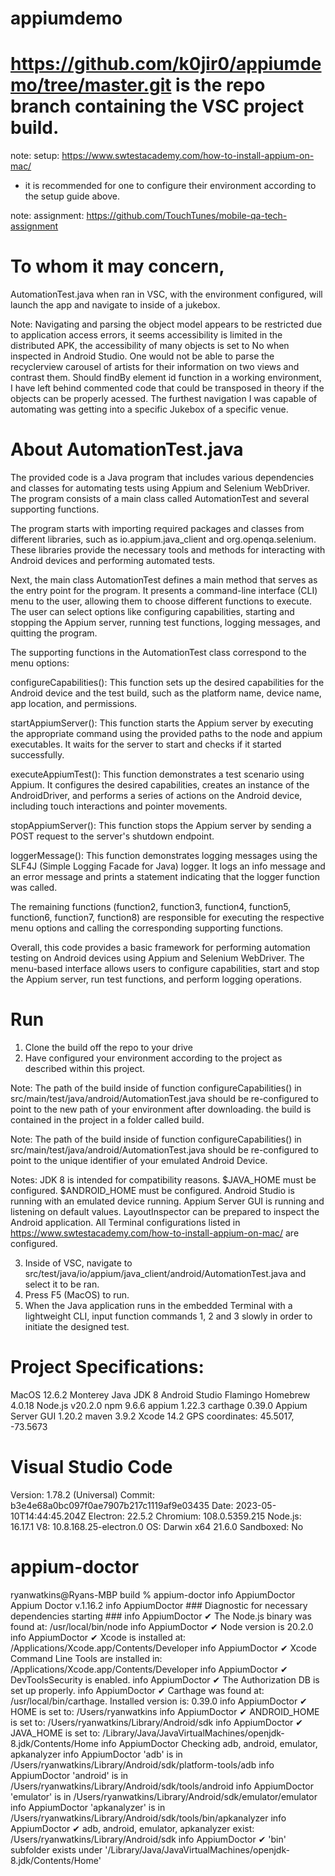 # appiumdemo

# https://github.com/k0jir0/appiumdemo/tree/master.git is the repo branch containing the VSC project build.

note: setup: https://www.swtestacademy.com/how-to-install-appium-on-mac/
- it is recommended for one to configure their environment according to the setup guide above.

note: assignment: https://github.com/TouchTunes/mobile-qa-tech-assignment

# To whom it may concern,
AutomationTest.java when ran in VSC, with the environment configured, will launch the app and navigate to inside of a jukebox.

Note: Navigating and parsing the object model appears to be restricted due to application access errors, it seems accessibility is limited in the distributed APK, the accessibility of many objects is set to No when inspected in Android Studio. One would not be able to parse the recyclerview carousel of artists for their information on two views and contrast them. Should findBy element id function in a working environment, I have left behind commented code that could be transposed in theory if the objects can be properly acessed. The furthest navigation I was capable of automating was getting into a specific Jukebox of a specific venue.

# About AutomationTest.java

The provided code is a Java program that includes various dependencies and classes for automating tests using Appium and Selenium WebDriver. The program consists of a main class called AutomationTest and several supporting functions.

The program starts with importing required packages and classes from different libraries, such as io.appium.java_client and org.openqa.selenium. These libraries provide the necessary tools and methods for interacting with Android devices and performing automated tests.

Next, the main class AutomationTest defines a main method that serves as the entry point for the program. It presents a command-line interface (CLI) menu to the user, allowing them to choose different functions to execute. The user can select options like configuring capabilities, starting and stopping the Appium server, running test functions, logging messages, and quitting the program.

The supporting functions in the AutomationTest class correspond to the menu options:

configureCapabilities(): This function sets up the desired capabilities for the Android device and the test build, such as the platform name, device name, app location, and permissions.

startAppiumServer(): This function starts the Appium server by executing the appropriate command using the provided paths to the node and appium executables. It waits for the server to start and checks if it started successfully.

executeAppiumTest(): This function demonstrates a test scenario using Appium. It configures the desired capabilities, creates an instance of the AndroidDriver, and performs a series of actions on the Android device, including touch interactions and pointer movements.

stopAppiumServer(): This function stops the Appium server by sending a POST request to the server's shutdown endpoint.

loggerMessage(): This function demonstrates logging messages using the SLF4J (Simple Logging Facade for Java) logger. It logs an info message and an error message and prints a statement indicating that the logger function was called.

The remaining functions (function2, function3, function4, function5, function6, function7, function8) are responsible for executing the respective menu options and calling the corresponding supporting functions.

Overall, this code provides a basic framework for performing automation testing on Android devices using Appium and Selenium WebDriver. The menu-based interface allows users to configure capabilities, start and stop the Appium server, run test functions, and perform logging operations.

# Run
1. Clone the build off the repo to your drive
2. Have configured your environment according to the project as described within this project.

Note: The path of the build inside of function configureCapabilities() in src/main/test/java/android/AutomationTest.java should be re-configured to point to the new path of your environment after downloading. the build is contained in the project in a folder called build.

Note: The path of the build inside of function configureCapabilities() in src/main/test/java/android/AutomationTest.java should be re-configured to point to the unique identifier of your emulated Android Device. 

Notes:
JDK 8 is intended for compatibility reasons. 
$JAVA_HOME must be configured.
$ANDROID_HOME must be configured.
Android Studio is running with an emulated device running.
Appium Server GUI is running and listening on default values.
LayoutInspector can be prepared to inspect the Android application.
All Terminal configurations listed in https://www.swtestacademy.com/how-to-install-appium-on-mac/ are configured.

3. Inside of VSC, navigate to src/test/java/io/appium/java_client/android/AutomationTest.java and select it to be ran.
4. Press F5 (MacOS) to run.
5. When the Java application runs in the embedded Terminal with a lightweight CLI, input function commands 1, 2 and 3 slowly in order to initiate the designed test.

# Project Specifications:
MacOS 12.6.2 Monterey
Java JDK 8
Android Studio Flamingo
Homebrew 4.0.18
Node.js v20.2.0
npm 9.6.6
appium 1.22.3
carthage 0.39.0
Appium Server GUI 1.20.2
maven 3.9.2
Xcode 14.2
GPS coordinates: 45.5017, -73.5673

# Visual Studio Code
Version: 1.78.2 (Universal)
Commit: b3e4e68a0bc097f0ae7907b217c1119af9e03435
Date: 2023-05-10T14:44:45.204Z
Electron: 22.5.2
Chromium: 108.0.5359.215
Node.js: 16.17.1
V8: 10.8.168.25-electron.0
OS: Darwin x64 21.6.0
Sandboxed: No

# appium-doctor
ryanwatkins@Ryans-MBP build % appium-doctor
info AppiumDoctor Appium Doctor v.1.16.2
info AppiumDoctor ### Diagnostic for necessary dependencies starting ###
info AppiumDoctor  ✔ The Node.js binary was found at: /usr/local/bin/node
info AppiumDoctor  ✔ Node version is 20.2.0
info AppiumDoctor  ✔ Xcode is installed at: /Applications/Xcode.app/Contents/Developer
info AppiumDoctor  ✔ Xcode Command Line Tools are installed in: /Applications/Xcode.app/Contents/Developer
info AppiumDoctor  ✔ DevToolsSecurity is enabled.
info AppiumDoctor  ✔ The Authorization DB is set up properly.
info AppiumDoctor  ✔ Carthage was found at: /usr/local/bin/carthage. Installed version is: 0.39.0
info AppiumDoctor  ✔ HOME is set to: /Users/ryanwatkins
info AppiumDoctor  ✔ ANDROID_HOME is set to: /Users/ryanwatkins/Library/Android/sdk
info AppiumDoctor  ✔ JAVA_HOME is set to: /Library/Java/JavaVirtualMachines/openjdk-8.jdk/Contents/Home
info AppiumDoctor    Checking adb, android, emulator, apkanalyzer
info AppiumDoctor      'adb' is in /Users/ryanwatkins/Library/Android/sdk/platform-tools/adb
info AppiumDoctor      'android' is in /Users/ryanwatkins/Library/Android/sdk/tools/android
info AppiumDoctor      'emulator' is in /Users/ryanwatkins/Library/Android/sdk/emulator/emulator
info AppiumDoctor      'apkanalyzer' is in /Users/ryanwatkins/Library/Android/sdk/tools/bin/apkanalyzer
info AppiumDoctor  ✔ adb, android, emulator, apkanalyzer exist: /Users/ryanwatkins/Library/Android/sdk
info AppiumDoctor  ✔ 'bin' subfolder exists under '/Library/Java/JavaVirtualMachines/openjdk-8.jdk/Contents/Home'
